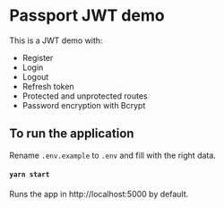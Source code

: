 # Passport JWT demo

This is a JWT demo with:
* Register
* Login
* Logout
* Refresh token
* Protected and unprotected routes
* Password encryption with Bcrypt

## To run the application

Rename `.env.example` to `.env` and fill with the right data. 

#### `yarn start`
Runs the app in http://localhost:5000 by default.

